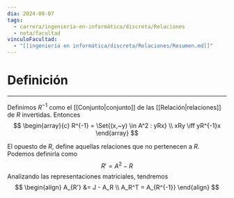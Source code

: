 ```yaml
---
dia: 2024-08-07
tags:
  - carrera/ingeniería-en-informática/discreta/Relaciones
  - nota/facultad
vinculoFacultad:
  - "[[ingeniería en informática/discreta/Relaciones/Resumen.md]]"
---
```

# Definición
---
Definimos $R^{-1}$ como el [[Conjunto|conjunto]] de las [[Relación|relaciones]] de $R$ invertidas. Entonces $$ \begin{array}{c}
	R^{-1} = \Set{(x,~y) \in A^2 : yRx} \\
	xRy \iff yR^{-1}x
\end{array} $$

El opuesto de $R$, define aquellas relaciones que no pertenecen a $R$. Podemos definirla como $$ R' = A^2 - R $$
Analizando las representaciones matriciales, tendremos $$ \begin{align} 
	A_{R'} &= J - A_R \\
	A_R^T = A_{R^{-1}}
\end{align} $$